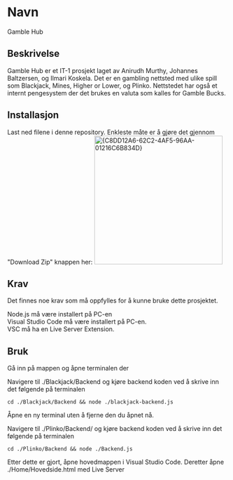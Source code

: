 
# Navn

Gamble Hub

## Beskrivelse

Gamble Hub er et IT-1 prosjekt laget av Anirudh Murthy, Johannes Baltzersen, og Ilmari Koskela. Det er en gambling nettsted med ulike spill som Blackjack, Mines, Higher or Lower, og Plinko. Nettstedet har også et internt pengesystem der det brukes en valuta som kalles for Gamble Bucks.

## Installasjon

Last ned filene i denne repository. Enkleste måte er å gjøre det gjennom "Download Zip" knappen her:
<img width="293" alt="{C8DD12A6-62C2-4AF5-96AA-01216C6B834D}" src="https://github.com/user-attachments/assets/d6471375-0637-4ed5-9d5e-1fd7da58522e" />

## Krav

Det finnes noe krav som må oppfylles for å kunne bruke dette prosjektet.

Node.js må være installert på PC-en <br>
Visual Studio Code må være installert på PC-en. <br>
VSC må ha en Live Server Extension.

## Bruk

Gå inn på mappen og åpne terminalen der

Navigere til ./Blackjack/Backend og kjøre backend koden ved å skrive inn det følgende på terminalen

```
cd ./Blackjack/Backend && node ./blackjack-backend.js
```

Åpne en ny terminal uten å fjerne den du åpnet nå.

Navigere til ./Plinko/Backend/ og kjøre backend koden ved å skrive inn det følgende på terminalen

```
cd ./Plinko/Backend && node ./Backend.js
```

Etter dette er gjort, åpne hovedmappen i Visual Studio Code.
Deretter åpne ./Home/Hovedside.html med Live Server


